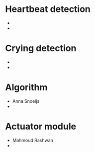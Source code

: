 # Heartbeat detection
 - 
 - 

# Crying detection
 - 
 - 

# Algorithm
 - Anna Snoeijs
 - 

# Actuator module
 - Mahmoud Rashwan
 - 
